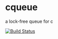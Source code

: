 # cqueue
a lock-free queue for c

[![Build Status](https://travis-ci.org/findstr/cqueue.svg)](https://travis-ci.org/findstr/cqueue)
